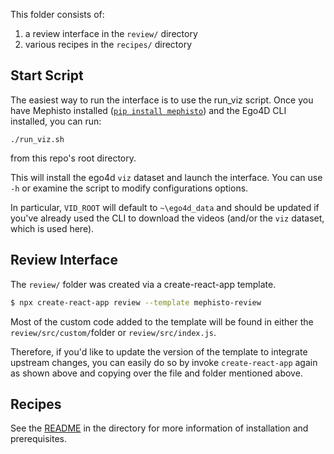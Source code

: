 This folder consists of:

1. a review interface in the `review/` directory
2. various recipes in the `recipes/` directory

## Start Script

The easiest way to run the interface is to use the run_viz script.
Once you have Mephisto installed ([`pip install mephisto`](https://github.com/facebookresearch/mephisto/blob/main/docs/quickstart.md)) and the Ego4D CLI installed, you can run:

```
./run_viz.sh
```

from this repo's root directory.

This will install the ego4d `viz` dataset and launch the interface. You can use `-h` or examine the script to modify configurations options.

In particular, `VID_ROOT` will default to `~\ego4d_data` and should be updated if you've already used the CLI to download the videos (and/or the `viz` dataset, which is used here).

## Review Interface

The `review/` folder was created via a create-react-app template.

```bash
$ npx create-react-app review --template mephisto-review
```

Most of the custom code added to the template will be found in either the `review/src/custom/`folder or `review/src/index.js`.

Therefore, if you'd like to update the version of the template to integrate upstream changes, you can easily do so by invoke `create-react-app` again as shown above and copying over the file and folder mentioned above.

## Recipes

See the [README](recipes/README.md) in the directory for more information of installation and prerequisites.
